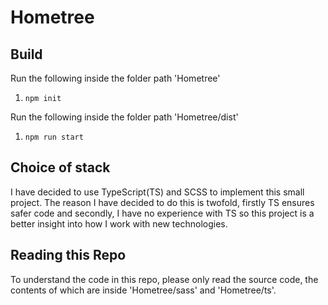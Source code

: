 # Hometree
## Build
Run the following inside the folder path 'Hometree'
1) `npm init`

Run the following inside the folder path 'Hometree/dist'
1) `npm run start`

## Choice of stack

I have decided to use TypeScript(TS) and SCSS to implement this small project. The reason I have decided to do this is twofold, firstly TS ensures safer code and secondly, I have no experience with TS so this project is a better insight into how I work with new technologies.

## Reading this Repo

To understand the code in this repo, please only read the source code, the contents of which are inside 'Hometree/sass' and 'Hometree/ts'.




